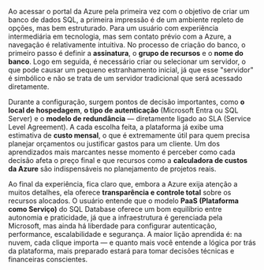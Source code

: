 Ao acessar o portal da Azure pela primeira vez com o objetivo de criar um banco de dados SQL, a primeira impressão é de um ambiente repleto de opções, mas bem estruturado. Para um usuário com experiência intermediária em tecnologia, mas sem contato prévio com a Azure, a navegação é relativamente intuitiva. No processo de criação do banco, o primeiro passo é definir a **assinatura**, o **grupo de recursos** e o **nome do banco**. Logo em seguida, é necessário criar ou selecionar um servidor, o que pode causar um pequeno estranhamento inicial, já que esse "servidor" é simbólico e não se trata de um servidor tradicional que será acessado diretamente.

Durante a configuração, surgem pontos de decisão importantes, como **o local de hospedagem**, **o tipo de autenticação** (Microsoft Entra ou SQL Server) e o **modelo de redundância** — diretamente ligado ao SLA (Service Level Agreement). A cada escolha feita, a plataforma já exibe uma estimativa de **custo mensal**, o que é extremamente útil para quem precisa planejar orçamentos ou justificar gastos para um cliente. Um dos aprendizados mais marcantes nesse momento é perceber como cada decisão afeta o preço final e que recursos como a **calculadora de custos da Azure** são indispensáveis no planejamento de projetos reais.

Ao final da experiência, fica claro que, embora a Azure exija atenção a muitos detalhes, ela oferece **transparência e controle total** sobre os recursos alocados. O usuário entende que o modelo **PaaS (Plataforma como Serviço)** do SQL Database oferece um bom equilíbrio entre autonomia e praticidade, já que a infraestrutura é gerenciada pela Microsoft, mas ainda há liberdade para configurar autenticação, performance, escalabilidade e segurança. A maior lição aprendida é: na nuvem, cada clique importa — e quanto mais você entende a lógica por trás da plataforma, mais preparado estará para tomar decisões técnicas e financeiras conscientes.

